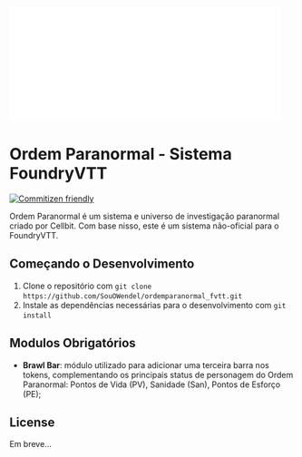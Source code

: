 ![](https://github.com/SouOWendel/ordemparanormal-fvtt/blob/main/op-logo.png?raw=true)

# Ordem Paranormal - Sistema FoundryVTT

[![Commitizen friendly](https://img.shields.io/badge/commitizen-friendly-brightgreen.svg)](http://commitizen.github.io/cz-cli/)

Ordem Paranormal é um sistema e universo de investigação paranormal criado por Cellbit. Com base nisso, este é um sistema não-oficial para o FoundryVTT.

## Começando o Desenvolvimento

1. Clone o repositório com `git clone https://github.com/SouOWendel/ordemparanormal_fvtt.git`
2. Instale as dependências necessárias para o desenvolvimento com `git install`

## Modulos Obrigatórios

-   **Brawl Bar**: módulo utilizado para adicionar uma terceira barra nos tokens, complementando os principais status de personagem do Ordem Paranormal: Pontos de Vida (PV), Sanidade (San), Pontos de Esforço (PE);

## License

Em breve...
